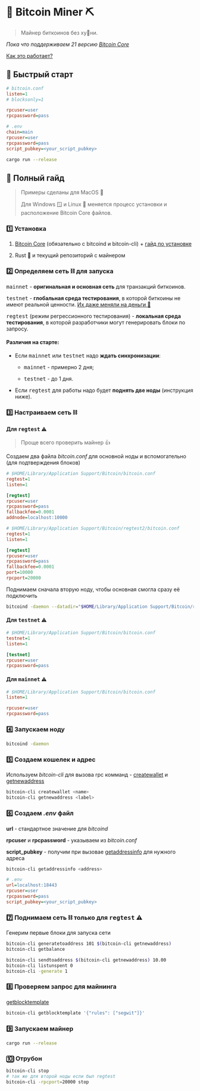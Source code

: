 # 🦀 Bitcoin Miner ⛏️

> Майнер биткоинов без ху🦆ни.

*Пока что поддерживаем 21 версию [Bitcoin Core](https://bitcoin.org/en/bitcoin-core/)*

[Как это работает?](/HOWITWORKS.md)

## 🚀 Быстрый старт


```ini
# bitcoin.conf
listen=1
# blocksonly=1

rpcuser=user
rpcpassword=pass
```

```ini
# .env
chain=main
rpcuser=user
rpcpassword=pass
script_pubkey=<your_script_pubkey>
```

```bash
cargo run --release
```

## 🧐 Полный гайд

> Примеры сделаны для MacOS 🍏
>
> Для Windows 🪟 и Linux 🐧 меняется процесс установки и расположение Bitcoin Core файлов.

### 1️⃣ Установка

1. [Bitcoin Core](https://bitcoin.org/en/version-history) (обязательно с bitcoind и bitcoin-cli) + [гайд по установке](https://bitcoin.org/en/full-node#mac-os-x-instructions)

2. Rust 🦀 и текущий репозиторий с майнером

### 2️⃣ Определяем сеть ⛓️ для запуска

<kbd>mainnet</kbd> - **оригинальная и основная сеть** для транзакций биткоинов.

<kbd>testnet</kbd> - **глобальная среда тестирования**, в которой биткоины не имеют реальной ценности.
[Их даже меняли на деньги 🫠](https://en.bitcoin.it/wiki/Testnet#:~:text=Testnet2%20was%20just%20the%20first%20testnet%20reset%20with%20a%20different%20genesis%20block%2C%20because%20people%20were%20starting%20to%20trade%20testnet%20coins%20for%20real%20money.)

<kbd>regtest</kbd> (режим регрессионного тестирования) - **локальная среда тестирования**, в которой разработчики могут генерировать блоки по запросу.

#### Различия на старте:

- Если <kbd>mainnet</kbd> или <kbd>testnet</kbd> надо **ждать синхронизации**:

  - <kbd>mainnet</kbd> - примерно 2 дня;

  - <kbd>testnet</kbd> - до 1 дня.

- Если <kbd>regtest</kbd> для работы надо будет **поднять две ноды** (инструкция ниже).

### 3️⃣ Настраиваем сеть ⛓️

#### Для <kbd>regtest</kbd> ⚠️

> Проще всего проверить майнер 👍

Создаем два файла *bitcoin.conf* для основной ноды и вспомогательно (для подтверждения блоков)

```ini
# $HOME/Library/Application Support/Bitcoin/bitcoin.conf
regtest=1
listen=1

[regtest]
rpcuser=user
rpcpassword=pass
fallbackfee=0.0001
addnode=localhost:10000
```

```ini
# $HOME/Library/Application Support/Bitcoin/regtest2/bitcoin.conf
regtest=1
listen=1

[regtest]
rpcuser=user
rpcpassword=pass
fallbackfee=0.0001
port=10000
rpcport=20000
```

Поднимаем сначала вторую ноду, чтобы основная смогла сразу её подключить

```bash
bitcoind -daemon --datadir="$HOME/Library/Application Support/Bitcoin/regtest2"
```

#### Для <kbd>testnet</kbd> ⚠️

```ini
# $HOME/Library/Application Support/Bitcoin/bitcoin.conf
testnet=1
listen=1

[testnet]
rpcuser=user
rpcpassword=pass
```

#### Для <kbd>mainnet</kbd> ⚠️

```ini
# $HOME/Library/Application Support/Bitcoin/bitcoin.conf
listen=1

rpcuser=user
rpcpassword=pass
```

### 4️⃣ Запускаем ноду

```bash
bitcoind -daemon
```
### 5️⃣ Создаем кошелек и адрес

Используем *bitcoin-cli* для вызова rpc комманд -
[createwallet](https://developer.bitcoin.org/reference/rpc/createwallet.html)
и
[getnewaddress](https://developer.bitcoin.org/reference/rpc/getnewaddress.html)

```bash
bitcoin-cli createwallet <name>
bitcoin-cli getnewaddress <label>
```

### 6️⃣ Создаем *.env* файл

**url** - стандартное значение для *bitcoind*

**rpcuser** и **rpcpassword** - указываем из *bitcoin.conf*

**script_pubkey** - получим при вызовае [getaddressinfo](https://developer.bitcoin.org/reference/rpc/getaddressinfo.html) для нужного адреса

```bash
bitcoin-cli getaddressinfo <address>
```

```ini
# .env
url=localhost:18443
rpcuser=user
rpcpassword=pass
script_pubkey=<your_script_pubkey>
```

### 7️⃣ Поднимаем сеть ⛓️  только для <kbd>regtest</kbd> ⚠️

Генерим первые блоки для запуска сети

```bash
bitcoin-cli generatetoaddress 101 $(bitcoin-cli getnewaddress)
bitcoin-cli getbalance

bitcoin-cli sendtoaddress $(bitcoin-cli getnewaddress) 10.00
bitcoin-cli listunspent 0
bitcoin-cli -generate 1
```

### 8️⃣ Проверяем запрос для майнинга

[getblocktemplate](https://developer.bitcoin.org/reference/rpc/getblocktemplate.html)

```bash
bitcoin-cli getblocktemplate '{"rules": ["segwit"]}'
```

### 9️⃣ Запускаем майнер

```bash
cargo run --release
```

### 🔟 Отрубон

```bash
bitcoin-cli stop
# так же для второй ноды если был regtest
bitcoin-cli -rpcport=20000 stop
```
